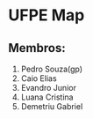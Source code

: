 # UFPE Map

## Membros:

1. Pedro Souza(gp)
2. Caio Elias
3. Evandro Junior
4. Luana Cristina
5. Demetriu Gabriel
